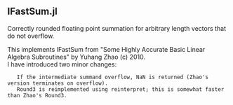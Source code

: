 ## IFastSum.jl
Correctly rounded floating point summation for arbitrary length vectors that do not overflow.  

This implements IFastSum from "Some Highly Accurate Basic Linear Algebra Subroutines" by Yuhang Zhao (c) 2010.  
I have introduced two minor changes:  

       If the intermediate summand overflow, NaN is returned (Zhao's version terminates on overflow).  
       Round3 is reimplemented using reinterpret; this is somewhat faster than Zhao's Round3.  


